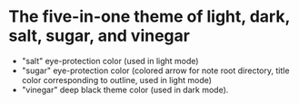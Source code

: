 # The five-in-one theme of light, dark, salt, sugar, and vinegar

* "salt" eye-protection color (used in light mode)
* "sugar" eye-protection color (colored arrow for note root directory, title color corresponding to outline, used in light mode)
* "vinegar" deep black theme color (used in dark mode).